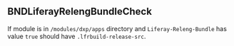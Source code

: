 ## BNDLiferayRelengBundleCheck

If module is in `/modules/dxp/apps` directory and `Liferay-Releng-Bundle` has
value `true` should have `.lfrbuild-release-src`.